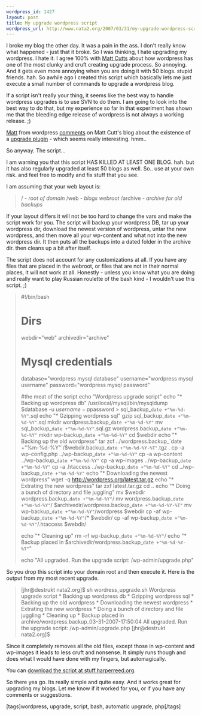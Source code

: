 ```yaml
--- 
wordpress_id: 1427
layout: post
title: My upgrade wordpress script
wordpress_url: http://www.nata2.org/2007/03/31/my-upgrade-wordpress-script/
---
```

I broke my blog the other day. It was a pain in the ass. I don't really know what happened - just that it broke. So I was thinking, I hate upgrading my wordpress. I hate it. I agree 100% with <a href="http://www.mattcutts.com/blog/upgrading-wordpress/">Matt Cutts</a> about how wordpress has one of the most clunky and cruft creating upgrade process. So annoying. And it gets even more annoying when you are doing it with 50 blogs. stupid friends. hah. So awhile ago I created this script which basically lets me just execute a small number of commands to upgrade a wordpress blog.

If a script isn't really your thing, it seems like the best way to handle wordpress upgrades is to use SVN to do them. I am going to look into the best way to do that, but my experience so far in that experiment has shown me that the bleeding edge release of wordpress is not always a working release. ;)

<a href="http://photomatt.net/">Matt</a> from wordpress <a href="http://www.mattcutts.com/blog/upgrading-wordpress/#comment-100841">comments</a> on Matt Cutt's blog about the existence of a <a href="http://www.zirona.com/software/wordpress-instant-upgrade/">upgrade plugin</a> - which seems really interesting. hmm..

So anyway. The script...

I am warning you that this script HAS KILLED AT LEAST ONE BLOG. hah. but it has also regularly upgraded at least 50 blogs as well. So.. use at your own risk. and feel free to modify and fix stuff that you see.

I am assuming that your web layout is:
<blockquote>/ <em>- root of domain</em>
/web <em>- blogs webroot
</em>/archive  <em>- archive for old backups
</em></blockquote>
If your layout differs it will not be too hard to change the vars and make the script work for you. The script will backup your wordpress DB, tar up your wordpress dir, download the newest version of wordpress, untar the new wordpress, and then move all your wp-content and what not into the new wordpress dir. It then puts all the backups into a dated folder in the archive dir. then cleans up a bit after itself.

The script does not account for any customizations at all. If you have any files that are placed in the webroot, or files that are not in their normal places, it will not work at all. Honestly - unless you know what you are doing and really want to play Russian roulette of the bash kind - I wouldn't use this script. ;)
<blockquote>#!/bin/bash

# Dirs
webdir="web"
archivedir="archive"

# Mysql credentials
database="wordpress mysql database"
username="wordpress mysql username"
password="wordpress mysql password"

#the meat of the script
echo "Wordpress upgrade script"
echo "* Backing up wordpress db"
/usr/local/mysql/bin/mysqldump $database -u $username -p$password &gt; sql_backup_`date +"%m-%d-%Y"`.sql
echo "* Gzipping wordpress sql"
gzip sql_backup_`date +"%m-%d-%Y"`.sql
mkdir wordpress.backup_`date +"%m-%d-%Y"`
mv sql_backup_`date +"%m-%d-%Y"`.sql.gz wordpress.backup_`date +"%m-%d-%Y"`
mkdir wp-backup_`date +"%m-%d-%Y"`
cd $webdir
echo "* Backing up the old wordpress"
tar zcf ../wordpress.backup_`date +"%m-%d-%Y"`/$webdir.backup_`date +"%m-%d-%Y-%T"`.tgz .
cp -a wp-config.php ../wp-backup_`date +"%m-%d-%Y"`
cp -a wp-content ../wp-backup_`date +"%m-%d-%Y"`
cp -a wp-images ../wp-backup_`date +"%m-%d-%Y"`
cp -a .htaccess ../wp-backup_`date +"%m-%d-%Y"`
cd ../wp-backup_`date +"%m-%d-%Y"`
echo "* Downloading the newest wordpress"
wget -q http://wordpress.org/latest.tar.gz
echo "* Extrating the new wordpress"
tar zxf latest.tar.gz
cd ..
echo "* Doing a bunch of directory and file juggling"
mv $webdir wordpress.backup_`date +"%m-%d-%Y"`/
mv wordpress.backup_`date +"%m-%d-%Y"`/ $archivedir/wordpress.backup_`date +"%m-%d-%Y-%T"`
mv wp-backup_`date +"%m-%d-%Y"`/wordpress $webdir
cp -af wp-backup_`date +"%m-%d-%Y"`/* $webdir/
cp -af wp-backup_`date +"%m-%d-%Y"`/.htaccess $webdir/

echo "* Cleaning up"
rm -rf wp-backup_`date +"%m-%d-%Y"`/
echo "* Backup placed in $archivedir/wordpress.backup_`date +"%m-%d-%Y-%T"`"

echo "All upgraded. Run the upgrade script: /wp-admin/upgrade.php"</blockquote>
So you drop this script into your domain root and then execute it. Here is the output from my most recent upgrade.
<blockquote>[jhr@destrukt nata2.org]$ sh wordress_upgrade.sh
Wordpress upgrade script
* Backing up wordpress db
* Gzipping wordpress sql
* Backing up the old wordpress
* Downloading the newest wordpress
* Extrating the new wordpress
* Doing a bunch of directory and file juggling
* Cleaning up
* Backup placed in archive/wordpress.backup_03-31-2007-17:50:04
All upgraded. Run the upgrade script: /wp-admin/upgrade.php
[jhr@destrukt nata2.org]$</blockquote>
Since it completely removes all the old files, except those in wp-content and wp-images it leads to less cruft and nonsense. It simply runs though and does what I would have done with my fingers, but automagically.

You can <a href="http://stuff.harperreed.org/v/code/wordpress_upgrader/f/wordress_upgrade-release.sh">download the script at stuff.harperreed.org</a>.

So there yea go. Its really simple and quite easy. And it works great for upgrading my blogs. Let me know if it worked for you, or if you have any comments or suggestions.
<p class="wlWriterSmartContent" id="0767317B-992E-4b12-91E0-4F059A8CECA8:4aa8b25b-1fa2-4173-bbf9-60825aebbc8f" contenteditable="false" style="margin: 0px; padding: 0px; display: inline">[tags]wordpress, upgrade, script, bash, automatic upgrade, php[/tags]</p>
